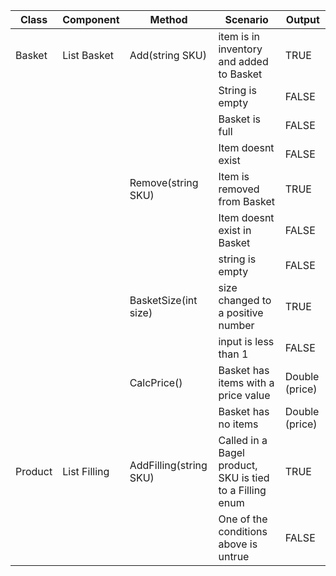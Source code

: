 | Class   | Component              | Method                 | Scenario                                                 | Output         |
|---------|------------------------|------------------------|----------------------------------------------------------|----------------|
| Basket  | List <Product> Basket  | Add(string SKU)        | item is in inventory and added to Basket                 | TRUE           |
|         |                        |                        | String is empty                                          | FALSE          |
|         |                        |                        | Basket is full                                           | FALSE          |
|         |                        |                        | Item doesnt exist                                        | FALSE          |
|         |                        | Remove(string SKU)     | Item is removed from Basket                              | TRUE           |
|         |                        |                        | Item doesnt exist in Basket                              | FALSE          |
|         |                        |                        | string is empty                                          | FALSE          |
|         |                        | BasketSize(int size)   | size changed to a positive number                        | TRUE           |
|         |                        |                        | input is less than 1                                     | FALSE          |
|         |                        | CalcPrice()            | Basket has items with a price value                      | Double (price) |
|         |                        |                        | Basket has no items                                      | Double (price) |
| Product | List <Product> Filling | AddFilling(string SKU) | Called in a Bagel product, SKU is tied to a Filling enum | TRUE           |
|         |                        |                        | One of the conditions above is untrue                    | FALSE          |
